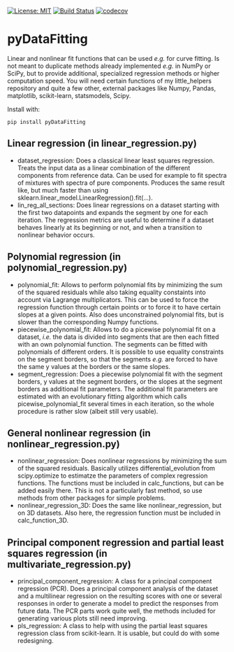 [![License: MIT](https://img.shields.io/badge/License-MIT-blue.svg)](https://opensource.org/licenses/MIT)
[![Build Status](https://app.travis-ci.com/AlexanderSouthan/pyDataFitting.svg?branch=master)](https://app.travis-ci.com/AlexanderSouthan/pyDataFitting)
[![codecov](https://codecov.io/gh/AlexanderSouthan/pyDataFitting/branch/master/graph/badge.svg?token=NYWF752QP0)](https://codecov.io/gh/AlexanderSouthan/pyDataFitting)

# pyDataFitting
Linear and nonlinear fit functions that can be used *e.g.* for curve fitting.
Is not meant to duplicate methods already implemented *e.g.* in NumPy or SciPy,
but to provide additional, specialized regression methods or higher computation
speed. You will need certain functions of my little_helpers repository and
quite a few other, external packages like Numpy, Pandas, matplotlib,
scikit-learn, statsmodels, Scipy.

Install with:
```
pip install pyDataFitting
```

## Linear regression (in linear_regression.py)
* dataset_regression: Does a classical linear least squares regression. Treats
the input data as a linear combination of the different components from
reference data. Can be used for example to fit spectra of mixtures with spectra
of pure components. Produces the same result like, but much faster than using
sklearn.linear_model.LinearRegression().fit(...).
* lin_reg_all_sections: Does linear regressions on a dataset starting with the
first two datapoints and expands the segment by one for each iteration. The
regression metrics are useful to determine if a dataset behaves linearly at its
beginning or not, and when a transition to nonlinear behavior occurs.

## Polynomial regression (in polynomial_regression.py)
* polynomial_fit: Allows to perform polynomial fits by minimizing the sum of
the squared residuals while also taking equality constaints into account via
Lagrange multiplicators. This can be used to force the regression function
through certain points or to force it to have certain slopes at a given points.
Also does unconstrained polynomial fits, but is slower than the corresponding
Numpy functions.
* piecewise_polynomial_fit: Allows to do a picewise polynomial fit on a dataset,
*i.e.* the data is divided into segments that are then each fitted with an own
polynomial function. The segments can be fitted with polynomials of different
orders. It is possible to use equality constraints on the segment borders, so
that the segments *e.g.* are forced to have the same y values at the borders or
the same slopes.
* segment_regression: Does a piecewise polynomial fit with the segment borders,
y values at the segment borders, or the slopes at the segment borders as
additional fit parameters. The additional fit parameters are estimated with an
evolutionary fitting algorithm which calls picewise_polynomial_fit several
times in each iteration, so the whole procedure is rather slow (albeit still
very usable).

## General nonlinear regression (in nonlinear_regression.py)
* nonlinear_regression: Does nonlinear regressions by minimizing the sum of the
squared residuals. Basically utilizes differential_evolution from
scipy.optimize to estimatze the parameters of complex regression functions. The
functions must be included in calc_functions, but can be added easily there. 
This is not a particularly fast method, so use methods from other packages for
simple problems.
* nonlinear_regression_3D: Does the same like nonlinear_regression, but on 3D
datasets. Also here, the regression function must be included in
calc_function_3D.

## Principal component regression and partial least squares regression (in multivariate_regression.py)
* principal_component_regression: A class for a principal component regression
(PCR). Does a principal component analysis of the dataset and a multilinear
regression on the resulting scores with one or several responses in order to
generate a model to predict the responses from future data. The PCR parts work
quite well, the methods included for generating various plots still need
improving.
* pls_regression: A class to help with using the partial least squares
regression class from scikit-learn. It is usable, but could do with some
redesigning.
